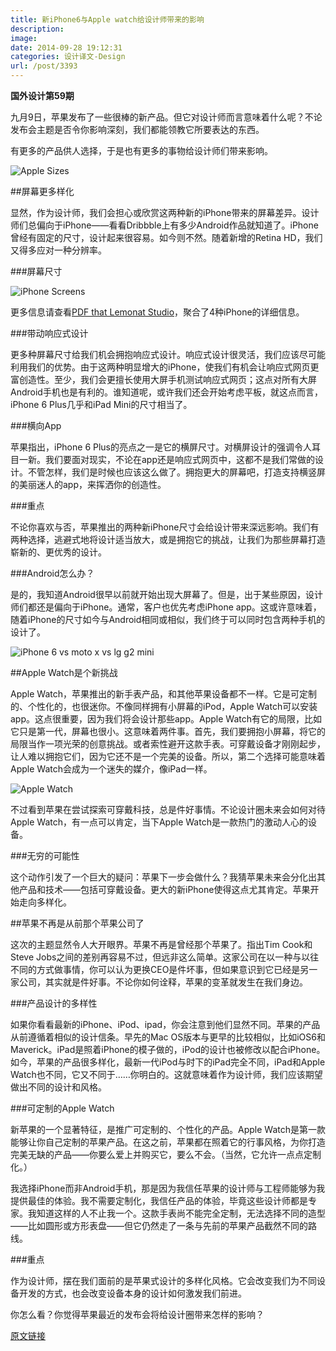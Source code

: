 ```yaml
---
title: 新iPhone6与Apple watch给设计师带来的影响
description: 
image: 
date: 2014-09-28 19:12:31
categories: 设计译文-Design
url: /post/3393
---
```


**国外设计第59期**

九月9日，苹果发布了一些很棒的新产品。但它对设计师而言意味着什么呢？不论发布会主题是否令你影响深刻，我们都能领教它所要表达的东西。

有更多的产品供人选择，于是也有更多的事物给设计师们带来影响。

![Apple Sizes](http://designmodo.com/wp-content/uploads/2014/09/apple-sizes.jpg)

##屏幕更多样化

显然，作为设计师，我们会担心或欣赏这两种新的iPhone带来的屏幕差异。设计师们总偏向于iPhone——看看Dribbble上有多少Android作品就知道了。iPhone曾经有固定的尺寸，设计起来很容易。如今则不然。随着新增的Retina HD，我们又得多应对一种分辨率。

###屏幕尺寸

![iPhone Screens](http://designmodo.com/wp-content/uploads/2014/09/iphone-sizes-screen.jpg)

更多信息请查看[PDF that Lemonat Studio](http://designmodo.com/wp-content/uploads/2014/09/NewiPhoneDesignGuide-Part01.pdf)，聚合了4种iPhone的详细信息。

###带动响应式设计

更多种屏幕尺寸给我们机会拥抱响应式设计。响应式设计很灵活，我们应该尽可能利用我们的优势。由于这两种明显增大的iPhone，使我们有机会让响应式网页更富创造性。至少，我们会更擅长使用大屏手机测试响应式网页；这点对所有大屏Android手机也是有利的。谁知道呢，或许我们还会开始考虑平板，就这点而言，iPhone 6 Plus几乎和iPad Mini的尺寸相当了。

###横向App

苹果指出，iPhone 6 Plus的亮点之一是它的横屏尺寸。对横屏设计的强调令人耳目一新。我们要面对现实，不论在app还是响应式网页中，这都不是我们常做的设计。不管怎样，我们是时候也应该这么做了。拥抱更大的屏幕吧，打造支持横竖屏的美丽迷人的app，来挥洒你的创造性。

###重点

不论你喜欢与否，苹果推出的两种新iPhone尺寸会给设计带来深远影响。我们有两种选择，逃避式地将设计适当放大，或是拥抱它的挑战，让我们为那些屏幕打造崭新的、更优秀的设计。

###Android怎么办？

是的，我知道Android很早以前就开始出现大屏幕了。但是，出于某些原因，设计师们都还是偏向于iPhone。通常，客户也优先考虑iPhone app。这或许意味着，随着iPhone的尺寸如今与Android相同或相似，我们终于可以同时包含两种手机的设计了。

![iPhone 6 vs moto x vs lg g2 mini](http://designmodo.com/wp-content/uploads/2014/09/iphone-6-vs-moto-x-vs-lg-g2-mini.jpg)

##Apple Watch是个新挑战 

Apple Watch，苹果推出的新手表产品，和其他苹果设备都不一样。它是可定制的、个性化的，也很迷你。不像同样拥有小屏幕的iPod，Apple Watch可以安装app。这点很重要，因为我们将会设计那些app。Apple Watch有它的局限，比如它只是第一代，屏幕也很小。这意味着两件事。首先，我们要拥抱小屏幕，将它的局限当作一项光荣的创意挑战。或者索性避开这款手表。可穿戴设备才刚刚起步，让人难以拥抱它们，因为它还不是一个完美的设备。所以，第二个选择可能意味着Apple Watch会成为一个迷失的媒介，像iPad一样。

![Apple Watch](http://designmodo.com/wp-content/uploads/2014/09/apple-watch.jpg)

不过看到苹果在尝试探索可穿戴科技，总是件好事情。不论设计圈未来会如何对待Apple Watch，有一点可以肯定，当下Apple Watch是一款热门的激动人心的设备。 

###无穷的可能性

这个动作引发了一个巨大的疑问：苹果下一步会做什么？我猜苹果未来会分化出其他产品和技术——包括可穿戴设备。更大的新iPhone使得这点尤其肯定。苹果开始走向多样化。

##苹果不再是从前那个苹果公司了

这次的主题显然令人大开眼界。苹果不再是曾经那个苹果了。指出Tim Cook和Steve Jobs之间的差别再容易不过，但远非这么简单。这家公司在以一种与以往不同的方式做事情，你可以认为更换CEO是件坏事，但如果意识到它已经是另一家公司，其实就是件好事。不论你如何诠释，苹果的变革就发生在我们身边。

###产品设计的多样性

如果你看看最新的iPhone、iPod、ipad，你会注意到他们显然不同。苹果的产品从前遵循着相似的设计信条。早先的Mac OS版本与更早的比较相似，比如iOS6和Maverick。iPad是照着iPhone的模子做的，iPod的设计也被修改以配合iPhone。如今，苹果的产品很多样化，最新一代iPod与时下的iPad完全不同，iPad和Apple Watch也不同，它又不同于……你明白的。这就意味着作为设计师，我们应该期望做出不同的设计和风格。

###可定制的Apple Watch

新苹果的一个显著特征，是推广可定制的、个性化的产品。Apple Watch是第一款能够让你自己定制的苹果产品。在这之前，苹果都在照着它的行事风格，为你打造完美无缺的产品——你要么爱上并购买它，要么不会。（当然，它允许一点点定制化。）

我选择iPhone而非Android手机，那是因为我信任苹果的设计师与工程师能够为我提供最佳的体验。我不需要定制化，我信任产品的体验，毕竟这些设计师都是专家。我知道这样的人不止我一个。这款手表尚不能完全定制，无法选择不同的造型——比如圆形或方形表盘——但它仍然走了一条与先前的苹果产品截然不同的路线。 

###重点

作为设计师，摆在我们面前的是苹果式设计的多样化风格。它会改变我们为不同设备开发的方式，也会改变设备本身的设计如何激发我们前进。

你怎么看？你觉得苹果最近的发布会将给设计圈带来怎样的影响？

[原文链接](http://designmodo.com/iphone-6-watch-design/)